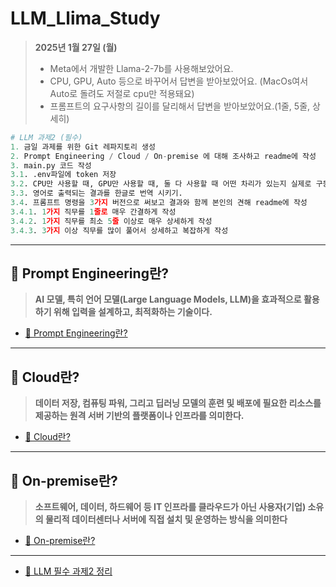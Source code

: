 # LLM_Llima_Study
>**2025년 1월 27일 (월)**
>- Meta에서 개발한 Llama-2-7b를 사용해보았어요.
>- CPU, GPU, Auto 등으로 바꾸어서 답변을 받아보았어요. (MacOs여서 Auto로 돌려도 저절로 cpu만 적용돼요)
>- 프롬프트의 요구사항의 길이를 달리해서 답변을 받아보았어요.(1줄, 5줄, 상세히)

```python
# LLM 과제2 (필수)
1. 금일 과제를 위한 Git 레파지토리 생성
2. Prompt Engineering / Cloud / On-premise 에 대해 조사하고 readme에 작성
3. main.py 코드 작성
3.1. .env파일에 token 저장
3.2. CPU만 사용할 때, GPU만 사용할 때, 둘 다 사용할 때 어떤 차리가 있는지 실제로 구동해보고 결과와 함께 readme에 본인의 견해 작성
3.3. 영어로 출력되는 결과를 한글로 번역 시키기.
3.4. 프롬프트 명령을 3가지 버전으로 써보고 결과와 함께 본인의 견해 readme에 작성
3.4.1. 1가지 직무를 1줄로 매우 간결하게 작성
3.4.2. 1가지 직무를 최소 5줄 이상로 매우 상세하게 작성
3.4.3. 3가지 이상 직무를 많이 풀어서 상세하고 복잡하게 작성
```
---
## 📕 Prompt Engineering란?
> **AI 모델, 특히 언어 모델(Large Language Models, LLM)을 효과적으로 활용하기 위해 입력을 설계하고, 최적화하는 기술이다.**

- [🔗 Prompt Engineering란?](https://bmk0703.tistory.com/186)
---
## 📕 Cloud란?
> **데이터 저장, 컴퓨팅 파워, 그리고 딥러닝 모델의 훈련 및 배포에 필요한 리소스를 제공하는 원격 서버 기반의 플랫폼이나 인프라를 의미한다.**

- [🔗 Cloud란?](https://bmk0703.tistory.com/187)
---
## 📕 On-premise란?
> **소프트웨어, 데이터, 하드웨어 등 IT 인프라를 클라우드가 아닌 사용자(기업) 소유의 물리적 데이터센터나 서버에 직접 설치 및 운영하는 방식을 의미한다**

- [🔗 On-premise란?](https://bmk0703.tistory.com/188)
---
- [🔗 LLM 필수 과제2 정리](https://bmk0703.tistory.com/189)